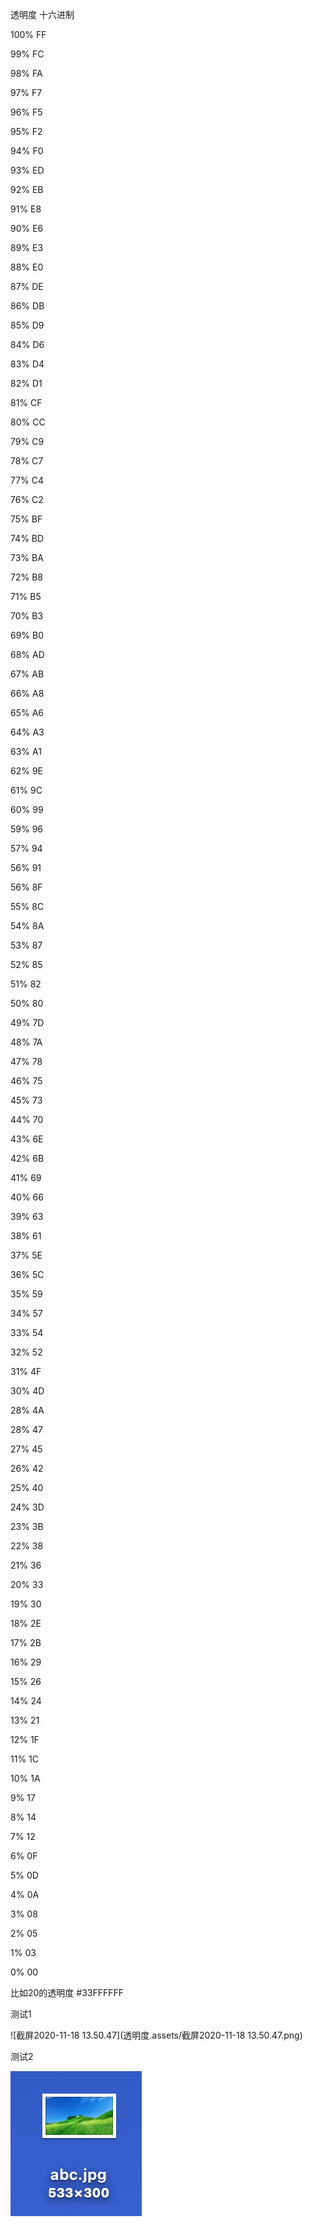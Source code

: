 透明度	十六进制

100%	FF

99%	FC

98%	FA

97%	F7

96%	F5

95%	F2

94%	F0

93%	ED

92%	EB

91%	E8

90%	E6

89%	E3

88%	E0

87%	DE

86%	DB

85%	D9

84%	D6

83%	D4

82%	D1

81%		CF

80%	CC

79%	C9

78%	C7

77%	C4

76%	C2

75%	BF

74%	BD

73%	BA

72%	B8

71%		B5

70%	B3

69%	B0

68%	AD

67%	AB

66%	A8

65%	A6

64%	A3

63%	A1

62%	9E

61%	9C

60%	99

59%	96

57%	94

56%	91

56%	8F

55%	8C

54%	8A

53%	87

52%	85

51%	82

50%	80

49%	7D

48%	7A

47%	78

46%	75

45%	73

44%	70

43%	6E

42%	6B

41%		69

40%	66

39%	63

38%	61

37%	5E

36%	5C

35%	59

34%	57

33%	54

32%	52

31%		4F

30%	4D

28%	4A

28%	47

27%	45

26%	42

25%	40

24%	3D

23%	3B

22%	38

21%	36

20%	33

19%	30

18%	2E

17%	2B

16%	29

15%	26

14%	24

13%	21

12%	1F

11%	1C

10%	1A

9%		17

8%		14

7%		12

6%		0F

5%		0D

4%		0A

3%		08

2%		05

1%		03

0%		00

比如20的透明度 #33FFFFFF



测试1

![截屏2020-11-18 13.50.47](透明度.assets/截屏2020-11-18 13.50.47.png)





测试2

![截屏2020-11-18 13.50.47](透明度.assets/1.png)

